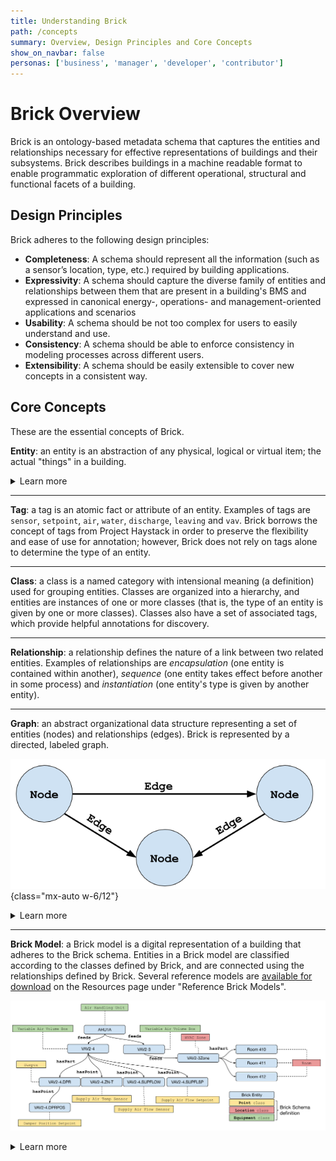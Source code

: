 ```yaml
---
title: Understanding Brick
path: /concepts
summary: Overview, Design Principles and Core Concepts
show_on_navbar: false
personas: ['business', 'manager', 'developer', 'contributor']
---
```


# Brick Overview

Brick is an ontology-based metadata schema that captures the entities and relationships necessary for effective representations of buildings and their subsystems.
Brick describes buildings in a machine readable format to enable programmatic exploration of different operational, structural and functional facets of a building.

## Design Principles

Brick adheres to the following design principles:

* **Completeness**: A schema should represent all the information (such as a sensor’s location, type, etc.) required by building applications.
* **Expressivity**: A schema should capture the diverse family of entities and relationships between them that are present in a building's BMS and expressed in canonical energy-, operations- and management-oriented applications and scenarios
* **Usability**: A schema should be not too complex for users to easily understand and use.
* **Consistency**: A schema should be able to enforce consistency in modeling processes across different users.
* **Extensibility**: A schema should be easily extensible to cover new concepts in a consistent way.

## Core Concepts

These are the essential concepts of Brick.

**Entity**: an entity is an abstraction of any physical, logical or virtual item; the actual "things" in a building.

<details>
<summary>Learn more</summary>

Physical entities are anything that has a physical presence in the world.
Examples are mechanical equipment such as air handling units, variable air volume boxes, luminaires and lighting systems, networked devices like electric meters, thermostats and electrical vehicle chargers, and spatial elements like rooms and floors.

Virtual entities are anything whose representation is based in software.
Examples are sensing and status points which allow software to read the current state of the world (such as the value of a temperature sensor, the speed of a fan, or the energy consumption of a space heater), and actuation points which allow software to write values (such as temperature setpoints or the brightness of a lighting fixture).

Logical entities are those entities or collections of entities that are defined by a set of rules.
Examples are HVAC zones and Lighting zones.
Concepts such as class names and tags (defined below) also fall into this category.
</details>

---

**Tag**: a tag is an atomic fact or attribute of an entity.
Examples of tags are `sensor`, `setpoint`, `air`, `water`, `discharge`, `leaving` and `vav`.
Brick borrows the concept of tags from Project Haystack in order to preserve the flexibility and ease of use for annotation; however, Brick does not rely on tags alone to determine the type of an entity.

---

**Class**: a class is a named category with intensional meaning (a definition) used for grouping entities.
Classes are organized into a hierarchy, and entities are instances of one or more classes (that is, the type of an entity is given by one or more classes).
Classes also have a set of associated tags, which provide helpful annotations for discovery.

---

**Relationship**: a relationship defines the nature of a link between two related entities.
Examples of relationships are *encapsulation* (one entity is contained within another), *sequence* (one entity takes effect before another in some process) and *instantiation* (one entity's type is given by another entity).

---

**Graph**: an abstract organizational data structure representing a set of entities (nodes) and relationships (edges). Brick is represented by a directed, labeled graph.

![node edge graph example](images/node-edge-graph.png){class="mx-auto w-6/12"}

<details>
<summary>Learn more</summary>

This figure is an illustration of a generic directed graph. In the context of Brick, nodes in a graph are entities and the edges of the graph are relationships. The source and destination nodes of an edge indicate the subject and object entities of the relationship given by the name of the edge.

We recommend reading the [Wikipedia page on the abstract graph data structure](https://en.wikipedia.org/wiki/Graph_(abstract_data_type)).

In Brick, the graph is represented using the RDF data model. The [RDF primer page](https://www.w3.org/TR/rdf11-concepts/) is an excellent introduction to how a graph is represented using RDF.

</details>

---

**Brick Model**: a Brick model is a digital representation of a building that adheres to the Brick schema. Entities in a Brick model are classified according to the classes defined by Brick, and are connected using the relationships defined by Brick. Several reference models are [available for download](/resources) on the Resources page under "Reference Brick Models".

![Brick Model Example](images/brick-model-example.png)

<details>
<summary>Learn more</summary>

The blue nodes represent entities that are instances of Brick classes.These are the "things" inside our example building. They range from equipment (`AHU1A`, `VAV2-4`), points (`VAV2-4.DPRPOS`), locations (`Room 410`) and logical collections (`VAV2-3Zone`). The colored boxes connected to the instances with dashed lines represent Brick classes; the dashed line represents the "is an instance of" relationship (`rdf:type`). The rest of the class structure has been elided for simplicity. Lastly, the solid directed edges represent Brick relationships between entities.
</details>
